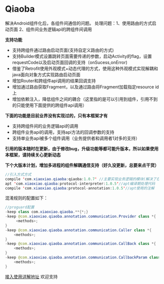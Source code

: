 # Qiaoba
解决Android组件化后，各组件间通信的问题。
处理问题：1、使用路由的方式启动页面  2、组件间业务逻辑api的跨组件间调用

**支持功能**

- 支持跨组件通过路由启动页面(支持自定义路由的方式)
- 支持Builder模式设置跳转页面需要传递的参数，启动Activity的flag，设置requestCode以及启动页面回调的支持（onSucess,onError)
- 借鉴了Retrofit使用外观模式+动态代理的方式，使用这种外观模式实现解耦和java面向对象方式实现路由启动页面
- 增加Router和跨组件api调用的结果回调支持
- 增加通过路由获取Fragment，以及通过路由将Fragment加载指定resource id 上
- 增加依赖注入，降低组件之间的耦合（这里指的是可以引用到组件，引用不到的只能使用下面提供的跨组件api调用）

**下面的功能是目前业界没有实现过的，只有本框架才有**

- 支持跨组件间的业务逻辑api的调用
- 跨组件业务api的调用，支持api方法的回调参数的支持
- 支持单业务api被多个组件调用（业务提供者和调用者1对多的支持）

**引用的版本随时在更新，由于修改bug，升级功能等都可能升版本，所以如果使用本框架，请持续关心更新动态**

**下个大版本计划，增加多进程的组件解耦通信支持（好久没更新，总要来点干货）**

``` java
//引入方式方式
compile 'com.xiaoxiao.qiaoba:qiaoba:1.0.7' //主要实现业务逻辑的模块(解决了在Android5.0跨组件api调用异常)
apt 'com.xiaoxiao.qiaoba:protocol-interpreter:1.0.5'//apt编译期处理代码
compile 'com.xiaoxiao.qiaoba:protocol-annotation:1.0.5'//apt使用的注解
```

混淆规则的配置如下：
``` java
//proguard配置
-keep class com.xiaoxiao.qiaoba.**{*;}
-keep @com.xiaoxiao.qiaoba.annotation.communication.Provider class *{
     <methods>;
}
-keep @com.xiaoxiao.qiaoba.annotation.communication.Caller class *{
    <methods>;
}
-keep @com.xiaoxiao.qiaoba.annotation.communication.CallBack class *{
    <methods>;
}
-keep @com.xiaoxiao.qiaoba.annotation.communication.CallbackParam class *{
    <methods>;
}
```

[接入使用详解地址](http://blog.csdn.net/u010014658/article/details/53791067)
欢迎支持
